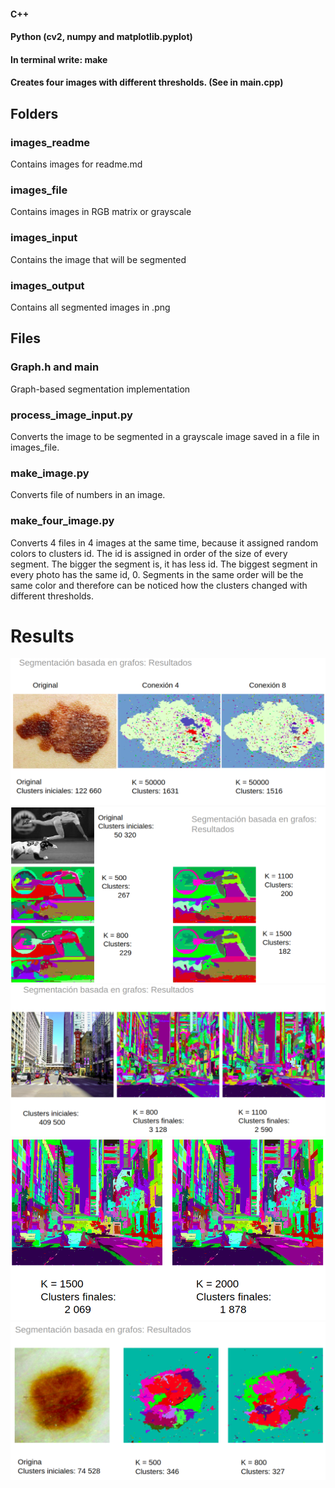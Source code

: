 #### C++
#### Python (cv2, numpy and matplotlib.pyplot)

#### In terminal write: make
#### Creates four images with different thresholds. (See in main.cpp)

## Folders
### images_readme
Contains images for readme.md

### images_file
Contains images in RGB matrix or grayscale

### images_input
Contains the image that will be segmented

### images_output
Contains all segmented images in .png

## Files
### Graph.h and main
Graph-based segmentation implementation

### process_image_input.py
Converts the image to be segmented in a grayscale image saved in a file in images_file.

### make_image.py
Converts file of numbers in an image.

### make_four_image.py
Converts 4 files in 4 images at the same time, because it assigned random colors to clusters id. The id is assigned in order of the size of every segment. The bigger the segment is, it has less id. The biggest segment in every photo has the same id, 0. Segments in the same order will be the same color and therefore can be noticed how the clusters changed with different thresholds.

# Results
![plot](images_readme/img1.png)
![plot](images_readme/img2.png)
![plot](images_readme/img3.png)
![plot](images_readme/img4.png)
![plot](images_readme/img5.png)
